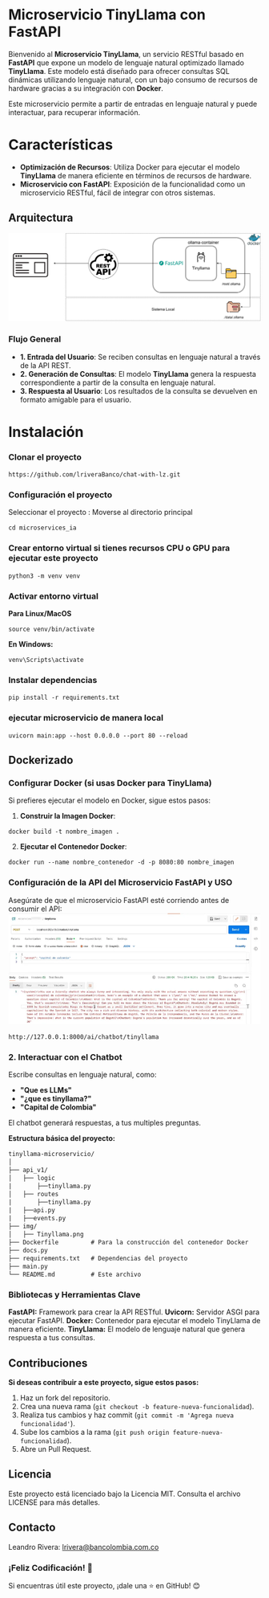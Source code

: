 # Microservicio TinyLlama con FastAPI

Bienvenido al **Microservicio TinyLlama**, un servicio RESTful basado en **FastAPI** que expone un modelo de lenguaje natural optimizado llamado **TinyLlama**. Este modelo está diseñado para ofrecer consultas SQL dinámicas utilizando lenguaje natural, con un bajo consumo de recursos de hardware gracias a su integración con **Docker**.

Este microservicio permite a partir de entradas en lenguaje natural y puede interactuar, para recuperar información.

# Características

- **Optimización de Recursos**: Utiliza Docker para ejecutar el modelo **TinyLlama** de manera eficiente en términos de recursos de hardware.
- **Microservicio con FastAPI**: Exposición de la funcionalidad como un microservicio RESTful, fácil de integrar con otros sistemas.
  
## Arquitectura

![chatbot](img/Tinyllama.png)

### Flujo General

- **1. Entrada del Usuario**: Se reciben consultas en lenguaje natural a través de la API REST.
- **2. Generación de Consultas**: El modelo **TinyLlama** genera la respuesta correspondiente a partir de la consulta en lenguaje natural.
- **3. Respuesta al Usuario**: Los resultados de la consulta se devuelven en formato amigable para el usuario.

# Instalación

### Clonar el proyecto

```
https://github.com/lriveraBanco/chat-with-lz.git
```

### Configuración el proyecto

Seleccionar el proyecto : Moverse al directorio principal

```
cd microservices_ia
```

### Crear entorno virtual si tienes recursos CPU o GPU para ejecutar este proyecto

```
python3 -m venv venv
```

### Activar entorno virtual

**Para Linux/MacOS**

```
source venv/bin/activate
```

**En Windows:**

```
venv\Scripts\activate
```

### Instalar dependencias

```
pip install -r requirements.txt
```

### ejecutar microservicio de manera local

```
uvicorn main:app --host 0.0.0.0 --port 80 --reload
```

## Dockerizado
### Configurar Docker (si usas Docker para TinyLlama)

Si prefieres ejecutar el modelo en Docker, sigue estos pasos:

1. **Construir la Imagen Docker**:

```
docker build -t nombre_imagen .
```

2. **Ejecutar el Contenedor Docker**:

```
docker run --name nombre_contenedor -d -p 8080:80 nombre_imagen
```

### Configuración de la API del Microservicio FastAPI y USO

Asegúrate de que el microservicio FastAPI esté corriendo antes de consumir el API:
![chatbot](img/postman.png)

```
http://127.0.0.1:8000/ai/chatbot/tinyllama
```



### 2. Interactuar con el Chatbot

Escribe consultas en lenguaje natural, como:

- **"Que es LLMs"**
- **"¿que es tinyllama?"**
- **"Capital de Colombia"**

El chatbot generará respuestas, a tus multiples preguntas.


**Estructura básica del proyecto:**

```plaintext
tinyllama-microservicio/
│
├── api_v1/
│   ├── logic
|       ├──tinyllama.py
│   ├── routes
|       ├──tinyllama.py
|   ├──api.py
|   ├──events.py
├── img/
│   ├── Tinyllama.png            
├── Dockerfile         # Para la construcción del contenedor Docker
├── docs.py
├── requirements.txt   # Dependencias del proyecto
├── main.py            
└── README.md          # Este archivo
```

### Bibliotecas y Herramientas Clave

**FastAPI:** Framework para crear la API RESTful.
**Uvicorn:** Servidor ASGI para ejecutar FastAPI.
**Docker:** Contenedor para ejecutar el modelo TinyLlama de manera eficiente.
**TinyLlama:** El modelo de lenguaje natural que genera respuesta a tus consultas.


## Contribuciones

**Si deseas contribuir a este proyecto, sigue estos pasos:**

1. Haz un fork del repositorio.
2. Crea una nueva rama (`git checkout -b feature-nueva-funcionalidad`).
3. Realiza tus cambios y haz commit (`git commit -m 'Agrega nueva funcionalidad'`).
4. Sube los cambios a la rama (`git push origin feature-nueva-funcionalidad`).
5. Abre un Pull Request.

## Licencia

Este proyecto está licenciado bajo la Licencia MIT. Consulta el archivo LICENSE para más detalles.

## Contacto

Leandro Rivera: <lrivera@bancolombia.com.co>

### ¡Feliz Codificación! 🚀

Si encuentras útil este proyecto, ¡dale una ⭐ en GitHub! 😊
